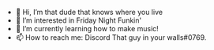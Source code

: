 - 👋 Hi, I’m that dude that knows where you live
- 👀 I’m interested in Friday Night Funkin'
- 🌱 I’m currently learning how to make music!
- 📫 How to reach me: Discord That guy in your walls#0769.

<!---
Skittle-Two/Skittle-Two is a ✨ special ✨ repository because its `README.md` (this file) appears on your GitHub profile.
You can click the Preview link to take a look at your changes.
--->
